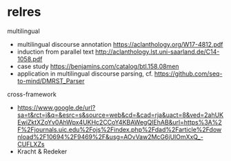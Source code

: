 # relres

multilingual
- multilingual discourse annotation https://aclanthology.org/W17-4812.pdf
- induction from parallel text http://aclanthology.lst.uni-saarland.de/C14-1058.pdf
- case study https://benjamins.com/catalog/btl.158.08men
- application in multilingual discourse parsing, cf. https://github.com/seq-to-mind/DMRST_Parser

cross-framework
- https://www.google.de/url?sa=t&rct=j&q=&esrc=s&source=web&cd=&cad=rja&uact=8&ved=2ahUKEwiZktXZoYv0AhWpx4UKHc2CCoY4KBAWegQIEhAB&url=https%3A%2F%2Fjournals.uic.edu%2Fojs%2Findex.php%2Fdad%2Farticle%2Fdownload%2F10694%2F9469%2F&usg=AOvVaw2McG6jUlOmXxQ_-CUFLXZs
- Kracht & Redeker
